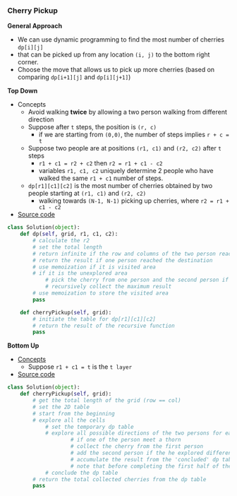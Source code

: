 ### Cherry Pickup
**General Approach**
- We can use dynamic programming to find the most number of cherries `dp[i][j]` 
- that can be picked up from any location `(i, j)` to the bottom right corner.
- Choose the move that allows us to pick up more cherries (based on comparing `dp[i+1][j]` and `dp[i][j+1]`)

**Top Down**
- Concepts
    - Avoid walking **twice** by allowing a two person walking from different direction
    - Suppose after `t` steps, the position is `(r, c)`
        - if we are starting from `(0,0)`, the number of steps implies `r + c = t`
    - Suppose two people are at positions `(r1, c1)` and `(r2, c2)` after `t` steps 
        - `r1 + c1 = r2 + c2` then `r2 = r1 + c1 - c2`
        - variables `r1, c1, c2` uniquely determine 2 people who have walked the same `r1 + c1` number of steps.
    - `dp[r1][c1][c2]` is the most number of cherries obtained by two people starting at `(r1, c1)` and `(r2, c2)`
        -  walking towards `(N-1, N-1)` picking up cherries, where `r2 = r1 + c1 - c2`
- [Source code](source/TopDown.py)
```python
class Solution(object):
    def dp(self, grid, r1, c1, c2):
        # calculate the r2
        # set the total length
        # return infinite if the row and columns of the two person reach the limit or meet the thorns
        # return the result if one person reached the destination
        # use memoization if it is visited area
        # if it is the unexplored area
            # pick the cherry from one person and the second person if it is not the same
            # recursively collect the maximum result
        # use memoization to store the visited area
        pass

    def cherryPickup(self, grid):
        # initiate the table for dp[r1][c1][c2]
        # return the result of the recursive function
        pass
```

**Bottom Up**
- [Concepts](images/BottomUp.png)
    - Suppose `r1 + c1 = t` is the `t layer`
- [Source code](source/BottomUp.py)
```python
class Solution(object):
    def cherryPickup(self, grid):
        # get the total length of the grid (row == col)
        # set the 2D table
        # start from the beginning
        # explore all the cells
            # set the temporary dp table
            # explore all possible directions of the two persons for each step
                    # if one of the person meet a thorn
                    # collect the cherry from the first person
                    # add the second person if the he explored different location
                    # accumulate the result from the 'concluded' dp table
                    # note that before completing the first half of the dp table, there is an unncessary update)
            # conclude the dp table
        # return the total collected cherries from the dp table
        pass
```